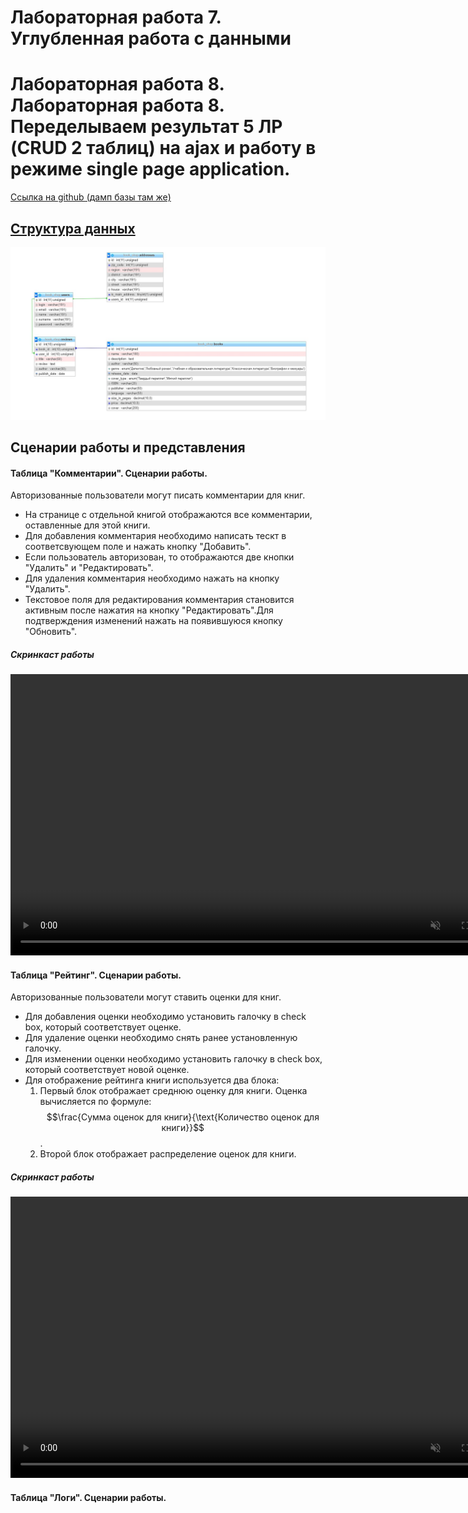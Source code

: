 # Лабораторная работа 7. Углубленная работа с данными
# Лабораторная работа 8. Лабораторная работа 8. Переделываем результат 5 ЛР (CRUD 2 таблиц) на ajax и работу в режиме single page application.
[Ссылка на github (дамп базы там же)](https://github.com/book-e-shop/book-e-shop/)

## [Структура данных](https://github.com/book-e-shop/book-e-shop.github.io/blob/master/img/lab5/db.png)

<img  src = "img/lab5/db.png">


## Сценарии работы и представления

####  Таблица "Комментарии". Сценарии работы.
Авторизованные пользователи могут писать комментарии для книг.

* На странице с отдельной книгой отображаются все комментарии, оставленные для этой книги.
* Для добавления комментария необходимо написать тескт в соответсвующем поле и нажать кнопку "Добавить".
* Если пользователь авторизован, то отображаются две кнопки "Удалить" и "Редактировать".
* Для удаления комментария необходимо нажать на кнопку "Удалить".
* Текстовое поля для редактирования комментария становится активным после нажатия на кнопку "Редактировать".Для подтверждения изменений нажать на появившуюся кнопку "Обновить".


##### Скринкаст работы
<video  muted controls  width="800" height="450" src = "videos/lab7-8/comments.mp4"></video>


####  Таблица "Рейтинг". Сценарии работы.
Авторизованные пользователи могут ставить оценки для книг.

* Для добавления оценки необходимо установить галочку в check box, который соответствует оценке.
* Для удаление оценки необходимо снять ранее установленную галочку.
* Для изменении оценки необходимо установить галочку в check box, который соответствует новой оценке.
* Для отображение рейтинга книги используется два блока:
    1. Первый блок отображает среднюю оценку для книги. Оценка вычисляется по формуле: $$\frac{Сумма оценок для книги}{\text{Количество оценок для книги}}$$.
    2. Второй блок отображает распределение оценок для книги.

##### Скринкаст работы
<video  muted controls  width="800" height="450" src = "videos/lab7-8/rating.mp4"></video>


####  Таблица "Логи". Сценарии работы.

 